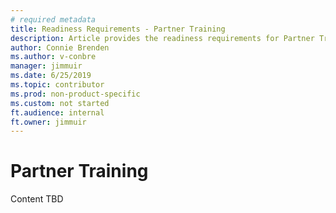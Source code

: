 ```yaml
---
# required metadata 
title: Readiness Requirements - Partner Training
description: Article provides the readiness requirements for Partner Training.
author: Connie Brenden
ms.author: v-conbre
manager: jimmuir
ms.date: 6/25/2019
ms.topic: contributor
ms.prod: non-product-specific
ms.custom: not started
ft.audience: internal
ft.owner: jimmuir
---
```


# Partner Training

Content TBD